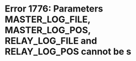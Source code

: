 # Error 1776: Parameters MASTER\_LOG\_FILE, MASTER\_LOG\_POS, RELAY\_LOG\_FILE and RELAY\_LOG\_POS cannot be s


